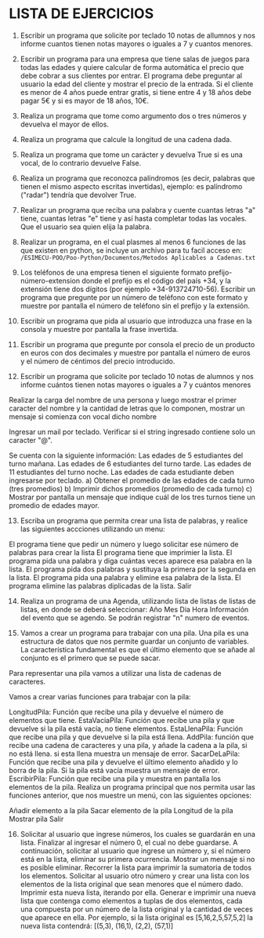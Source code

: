 # LISTA DE EJERCICIOS

1. Escribir un programa que solicite por teclado 10 notas de allumnos y nos informe cuantos tienen notas mayores o iguales a 7 y cuantos menores.

2. Escribir un programa para una empresa que tiene salas de juegos para todas las edades y quiere calcular de forma automática el precio que debe cobrar a sus clientes por entrar. El programa debe preguntar al usuario la edad del cliente y mostrar el precio de la entrada. Si el cliente es menor de 4 años puede entrar gratis, si tiene entre 4 y 18 años debe pagar 5€ y si es mayor de 18 años, 10€.

3. Realiza un programa que tome como argumento dos o tres números y devuelva el mayor de ellos.

4. Realiza un programa que calcule la longitud de una cadena dada. 

5. Realiza un programa que tome un carácter y devuelva True si es una vocal, de lo contrario devuelve False. 

6. Realiza un programa que reconozca palíndromos (es decir, palabras que tienen el mismo aspecto escritas invertidas), ejemplo: es palíndromo ("radar") tendría que devolver True. 

7. Realizar un programa que reciba una palabra y cuente cuantas letras "a" tiene, cuantas letras "e" tiene y así hasta completar todas las vocales. Que el usuario sea quien elija la palabra. 

8. Realizar un programa, en el cual plasmes al menos 6 funciones de las que existen en python, se incluye un archivo para tu facil acceso en: `/ESIMECU-POO/Poo-Python/Documentos/Metodos Aplicables a Cadenas.txt`

9. Los teléfonos de una empresa tienen el siguiente formato prefijo-número-extension donde el prefijo es el código del país +34, y la extensión tiene dos dígitos (por ejemplo +34-913724710-56). Escribir un programa que pregunte por un número de teléfono con este formato y muestre por pantalla el número de teléfono sin el prefijo y la extensión. 

10. Escribir un programa que pida al usuario que introduzca una frase en la consola y muestre por pantalla la frase invertida. 

11. Escribir un programa que pregunte por consola el precio de un producto en euros con dos decimales y muestre por pantalla el número de euros y el número de céntimos del precio introducido. 

12. Escribir un programa que solicite por teclado 10 notas de alumnos y nos informe cuántos tienen notas mayores o iguales a 7 y cuántos menores

 Realizar la carga del nombre de una persona y luego mostrar el primer caracter del nombre y la cantidad de letras que lo componen, mostrar un mensaje si comienza con vocal dicho nombre

 Ingresar un mail por teclado. Verificar si el string ingresado contiene solo un caracter "@".

 Se cuenta con la siguiente información:
 Las edades de 5 estudiantes del turno mañana.
 Las edades de 6 estudiantes del turno tarde.
 Las edades de 11 estudiantes del turno noche.
 Las edades de cada estudiante deben ingresarse por teclado.
 a) Obtener el promedio de las edades de cada turno (tres promedios)
 b) Imprimir dichos promedios (promedio de cada turno)
 c) Mostrar por pantalla un mensaje que indique cuál de los tres turnos tiene un promedio de edades mayor.

13. Escriba un programa que permita crear una lista de palabras, y realice las siguientes accciones utilizando un menu:

El programa tiene que pedir un número y luego solicitar ese número de palabras para crear la lista
El programa tiene que imprimier la lista. 
El programa pida una palabra y diga cuántas veces aparece esa palabra en la lista. 
El programa pida dos palabras y sustituya la primera por la segunda en la lista. 
El programa pida una palabra y elimine esa palabra de la lista. 
El programa elimine las palabras diplicadas de la lista. 
Salir

14. Realiza un programa de una Agenda, utilizando lista de listas de listas de listas, en donde se deberá seleccionar:
Año
Mes
Dia 
Hora
Información del evento que se agendo.
Se podrán registrar "n" numero de eventos.

15. Vamos a crear un programa para trabajar con una pila. Una pila es una estructura de datos que nos permite guardar un conjunto de variables. La característica fundamental es que el último elemento que se añade al conjunto es el primero que se puede sacar. 

Para representar una pila vamos a utilizar una lista de cadenas de caracteres. 

Vamos a crear varias funciones para trabajar con la pila: 

LongitudPila: Función que recibe una pila y devuelve el número de elementos que tiene. 
EstaVaciaPila: Función que recibe una pila y que devuelve si la pila está vacía, no tiene elementos. 
EstaLlenaPila: Función que recibe una pila y que devuelve si la pila está llena. 
AddPila: función que recibe una cadena de caracteres y una pila, y añade la cadena a la pila, si no está llena. si esta llena muestra un mensaje de error. 
SacarDeLaPila: Función que recibe una pila y devuelve el último elemento añadido y lo borra de la pila. Si la pila está vacía muestra un mensaje de error. 
EscribirPila: Función que recibe una pila y muestra en pantalla los elementos de la pila. 
Realiza un programa principal que nos permita usar las funciones anterior, que nos muestre un menú, con las siguientes opciones: 

Añadir elemento a la pila 
Sacar elemento de la pila 
Longitud de la pila 
Mostrar pila 
Salir 


16. Solicitar al usuario que ingrese números, los cuales se guardarán en una lista. 
Finalizar al ingresar el número 0, el cual no debe guardarse.
A continuación, solicitar al usuario que ingrese un número y, si el número está en la lista, 
eliminar su primera ocurrencia. Mostrar un mensaje si no es posible eliminar.
Recorrer la lista para imprimir la sumatoria de todos los elementos.
Solicitar al usuario otro número y crear una lista con los elementos de la lista original 
que sean menores que el número dado. Imprimir esta nueva lista, iterando por ella.
Generar e imprimir una nueva lista que contenga como elementos a tuplas de dos elementos, 
cada una compuesta por un número de la lista original y la cantidad de veces que aparece en ella. 
Por ejemplo, si la lista original es [5,16,2,5,57,5,2] la nueva lista contendrá: [(5,3), (16,1), (2,2), (57,1)]
